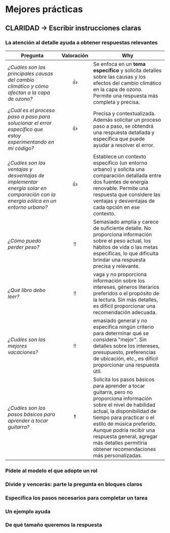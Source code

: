 # Mejores prácticas

## CLARIDAD -> Escribir instrucciones claras

### La atención al detalle ayuda a obtener respuestas relevantes

|Pregunta|Valoración|Why
|-|:-:|-|
*¿Cuáles son las principales causas del cambio climático y cómo afectan a la capa de ozono?*|👍|Se enfoca en un **tema específico** y solicita detalles sobre las causas y los efectos del cambio climático en la capa de ozono. Permite una respuesta más completa y precisa.
 *¿Cuál es el proceso paso a paso para solucionar el error específico que estoy experimentando en mi código?*|👍|Precisa y contextualizada. Además solicitar un proceso paso a paso, se obtendrá una respuesta detallada y específica que puede ayudar a resolver el error.
*¿Cuáles son las ventajas y desventajas de implementar energía solar en comparación con la energía eólica en un entorno urbano?*|👍|Establece un contexto específico (un entorno urbano) y solicita una comparación detallada entre dos fuentes de energía renovable. Permite una respuesta que considere las ventajas y desventajas de cada opción en ese contexto.
*¿Cómo puedo perder peso?*|‼️|Semasiado amplia y carece de suficiente detalle. No proporciona información sobre el peso actual, los hábitos de vida o las metas específicas, lo que dificulta brindar una respuesta precisa y relevante.
*¿Qué libro debo leer?*|‼️|vaga y no proporciona información sobre los intereses, géneros literarios preferidos o el propósito de la lectura. Sin más detalles, es difícil proporcionar una recomendación adecuada.
*¿Cuáles son las mejores vacaciones?*|‼️|emasiado general y no especifica ningún criterio para determinar qué se considera "mejor". Sin detalles sobre los intereses, presupuesto, preferencias de ubicación, etc., es difícil proporcionar una respuesta útil.
*¿Cuáles son los pasos básicos para aprender a tocar guitarra?*|❗|Solicita los pasos básicos para aprender a tocar guitarra, pero no proporciona información sobre el nivel de habilidad actual, la disponibilidad de tiempo para practicar o el estilo de música preferido. Aunque podría recibir una respuesta general, agregar más detalles permitiría obtener recomendaciones más personalizadas.


### Pídele al modelo el que adopte un rol

### Divide y vencerás: parte la pregunta en bloques claros

### Especifica los pasos necesarios para completar un tarea

### Un ejemplo ayuda

### De qué tamaño queremos la respuesta


